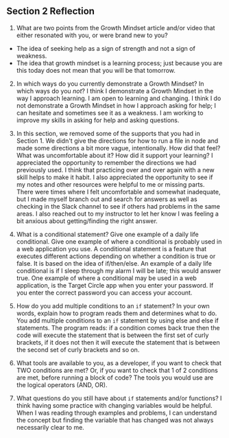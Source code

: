 ## Section 2 Reflection

1. What are two points from the Growth Mindset article and/or video that either resonated with you, or were brand new to you?
- The idea of seeking help as a sign of strength and not a sign of weakness.
- The idea that growth mindset is a learning process; just because you are this today does not mean that you will be that tomorrow.

2. In which ways do you currently demonstrate a Growth Mindset? In which ways do you _not_?
I think I demonstrate a Growth Mindset in the way I approach learning. I am open to learning and changing. I think I do not demonstrate a Growth Mindset in how I approach asking for help; I can hesitate and sometimes see it as a weakness. I am working to improve my skills in asking for help and asking questions.

3. In this section, we removed some of the supports that you had in Section 1. We didn't give the directions for how to run a file in node and made some directions a bit more vague, intentionally. How did that feel? What was uncomfortable about it? How did it support your learning?
I appreciated the opportunity to remember the directions we had previously used. I think that practicing over and over again with a new skill helps to make it habit. I also appreciated the opportunity to see if my notes and other resources were helpful to me or missing parts. There were times where I felt uncomfortable and somewhat inadequate, but I made myself branch out and search for answers as well as checking in the Slack channel to see if others had problems in the same areas. I also reached out to my instructor to let her know I was feeling a bit anxious about getting/finding the right answer.

4. What is a conditional statement? Give one example of a daily life conditional. Give one example of where a conditional is probably used in a web application you use.
A conditional statement is a feature that executes different actions depending on whether a condition is true or false. It is based on the idea of if/then/else. An example of a daily life conditional is if I sleep through my alarm I will be late; this would answer true. One example of where a conditional may be used in a web application, is the Target Circle app when you enter your password. If you enter the correct password you can access your account.

5. How do you add multiple conditions to an `if` statement? In your own words, explain how to program reads them and determines what to do.
You add multiple conditions to an `if` statement by using else and else if statements. The program reads: if a condition comes back true then the code will execute the statement that is between the first set of curly brackets, if it does not then it will execute the statement that is between the second set of curly brackets and so on.


6. What tools are available to you, as a developer, if you want to check that TWO conditions are met? Or, if you want to check that 1 of 2 conditions are met, before running a block of code?
The tools you would use are the logical operators (AND, OR).

7. What questions do you still have about `if` statements and/or functions?
I think having some practice with changing variables would be helpful. When I was reading through examples and problems, I can understand the concept but finding the variable that has changed was not always necessarily clear to me.

